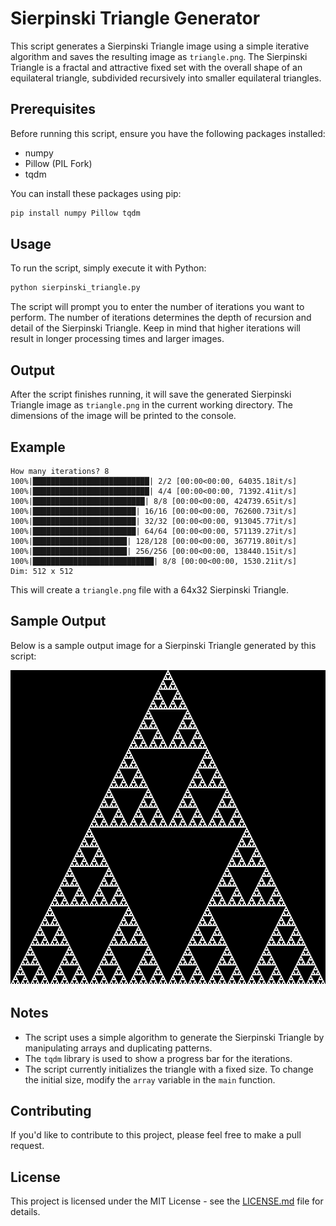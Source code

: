 # Sierpinski Triangle Generator

This script generates a Sierpinski Triangle image using a simple iterative algorithm and saves the resulting image as `triangle.png`. The Sierpinski Triangle is a fractal and attractive fixed set with the overall shape of an equilateral triangle, subdivided recursively into smaller equilateral triangles.

## Prerequisites

Before running this script, ensure you have the following packages installed:

- numpy
- Pillow (PIL Fork)
- tqdm

You can install these packages using pip:

```bash
pip install numpy Pillow tqdm
```

## Usage

To run the script, simply execute it with Python:

```bash
python sierpinski_triangle.py
```

The script will prompt you to enter the number of iterations you want to perform. The number of iterations determines the depth of recursion and detail of the Sierpinski Triangle. Keep in mind that higher iterations will result in longer processing times and larger images.

## Output

After the script finishes running, it will save the generated Sierpinski Triangle image as `triangle.png` in the current working directory. The dimensions of the image will be printed to the console.

## Example

```
How many iterations? 8
100%|██████████████████████████| 2/2 [00:00<00:00, 64035.18it/s]
100%|██████████████████████████| 4/4 [00:00<00:00, 71392.41it/s]
100%|█████████████████████████| 8/8 [00:00<00:00, 424739.65it/s]
100%|███████████████████████| 16/16 [00:00<00:00, 762600.73it/s]
100%|███████████████████████| 32/32 [00:00<00:00, 913045.77it/s]
100%|███████████████████████| 64/64 [00:00<00:00, 571139.27it/s]
100%|█████████████████████| 128/128 [00:00<00:00, 367719.80it/s]
100%|█████████████████████| 256/256 [00:00<00:00, 138440.15it/s]
100%|███████████████████████████| 8/8 [00:00<00:00, 1530.21it/s]
Dim: 512 x 512
```

This will create a `triangle.png` file with a 64x32 Sierpinski Triangle.

## Sample Output

Below is a sample output image for a Sierpinski Triangle generated by this script:

![Sample Sierpinski Triangle](triangle.png)

## Notes

- The script uses a simple algorithm to generate the Sierpinski Triangle by manipulating arrays and duplicating patterns.
- The `tqdm` library is used to show a progress bar for the iterations.
- The script currently initializes the triangle with a fixed size. To change the initial size, modify the `array` variable in the `main` function.

## Contributing

If you'd like to contribute to this project, please feel free to make a pull request.

## License

This project is licensed under the MIT License - see the [LICENSE.md](LICENSE.md) file for details.